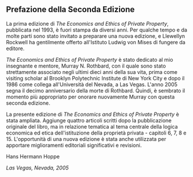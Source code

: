 ## Prefazione della Seconda Edizione

La prima edizione di *The Economics and Ethics of Private Property*, pubblicata nel 1993, è fuori stampa da diversi anni. Per qualche tempo e da molte parti sono stato invitato a preparare una nuova edizione, e Llewellyn Rockwell ha gentilmente offerto all'Istituto Ludwig von Mises di fungere da editore.

*The Economics and Ethics of Private Property* è stato dedicato al mio insegnante e mentore, Murray N. Rothbard, con il quale sono stato strettamente associato negli ultimi dieci anni della sua vita, prima come visiting scholar al Brooklyn Polytechnic Institute di New York City e dopo il 1986 come collega all'Università del Nevada, a Las Vegas. L'anno 2005 segna il decimo anniversario della morte di Rothbard. Quindi, è sembrato il momento più appropriato per onorare nuovamente Murray con questa seconda edizione.

La presente edizione di *The Economics and Ethics of Private Property* è stata ampliata. Aggiunge quattro articoli scritti dopo la pubblicazione originale del libro, ma in relazione tematica al tema centrale della logica economica ed etica dell'istituzione della proprietà privata - capitoli 6, 7, 8 e 15. L'opportunità di una nuova edizione è stata anche utilizzata per apportare miglioramenti editoriali significativi e revisioni.

Hans Hermann Hoppe

*Las Vegas, Nevada, 2005*
